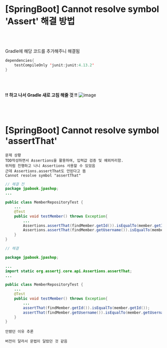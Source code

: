 # [SpringBoot] Cannot resolve symbol 'Assert' 해결 방법

<br>
<br>

Gradle에 해당 코드를 추가해주니 해결됨   
```java
dependencies{
    testCompileOnly 'junit:junit:4.13.2'
}
```

<br>
<br>

**!! 하고 나서 Gradle 새로 고침 해줄 것 !!**
![image](https://github.com/jiyeonnnny/Today_I_Learned_2/assets/139419091/51a1730f-4249-439a-8be6-8c8425e9d034)


<br>
<br>


# [SpringBoot] Cannot resolve symbol 'assertThat'
```
문제 상황
TDD작성하면서 Assertions을 활용하여, 입력값 검증 및 예외처리함.
위처럼 진행하고 나니 Assertions 사용할 수 있었음
근데 Assertions.assertThat도 안된다고 뜸
Cannot resolve symbol "assertThat"
```
```java
// 해결 전
package jpabook.jpashop;
...

public class MemberRepositoryTest {
    ...
    @Test
    public void testMember() throws Exception{
        ...
        Assertions.assertThat(findMember.getId()).isEqualTo(member.getId());
        Assertions.assertThat(findMember.getUsername()).isEqualTo(member.getUsername());
    }
}
```
```java
// 해결

package jpabook.jpashop;

...
import static org.assertj.core.api.Assertions.assertThat;
...

public class MemberRepositoryTest {
    ...
    @Test
    public void testMember() throws Exception{
        ...
        assertThat(findMember.getId()).isEqualTo(member.getId());
        assertThat(findMember.getUsername()).isEqualTo(member.getUsername());
    }
}
```
```
안됐던 이유 추론

버전이 달라서 문법이 달랐던 것 같음
```
